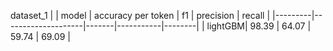 dataset_1 | 
| model   | accuracy per token | f1    | precision | recall |
|---------|--------------------|-------|-----------|--------|
| lightGBM| 98.39              | 64.07 | 59.74     | 69.09  |

    
